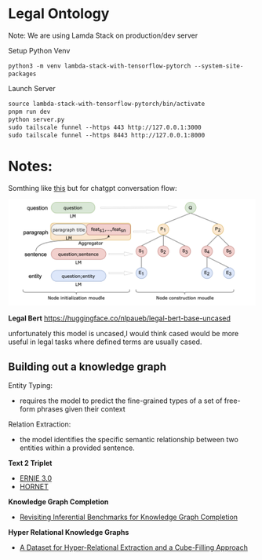 # Legal Ontology

Note: We are using Lamda Stack on production/dev server

Setup Python Venv
```
python3 -m venv lambda-stack-with-tensorflow-pytorch --system-site-packages
```

Launch Server
```
source lambda-stack-with-tensorflow-pytorch/bin/activate
pnpm run dev
python server.py
sudo tailscale funnel --https 443 http://127.0.0.1:3000
sudo tailscale funnel --https 8443 http://127.0.0.1:8000
```

# Notes:
Somthing like [this](https://arxiv.org/pdf/2004.13821v1.pdf) but for chatgpt conversation flow:

![Multi Hop QA](./MULTI_HOP_QUESTION_ANSWERING.png)

**Legal Bert**
https://huggingface.co/nlpaueb/legal-bert-base-uncased

unfortunately this model is uncased,I would think cased would be more useful in legal tasks where defined terms are usually cased.

## Building out a knowledge graph
Entity Typing:
- requires the model to predict the fine-grained types of a set of free-form phrases given their context

Relation Extraction:
- the model identifies the specific semantic relationship between two entities within a provided sentence.

**Text 2 Triplet**
- [ERNIE 3.0](https://arxiv.org/pdf/2107.02137.pdf)
- [HORNET](https://arxiv.org/pdf/2107.02137.pdf)


**Knowledge Graph Completion**
- [Revisiting Inferential Benchmarks for Knowledge Graph Completion](https://export.arxiv.org/pdf/2306.04814v1.pdf)

**Hyper Relational Knowledge Graphs**
- [A Dataset for Hyper-Relational Extraction and a Cube-Filling Approach](https://arxiv.org/pdf/2211.10018.pdf)